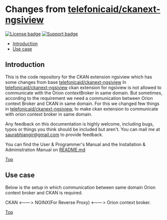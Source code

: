 # <a name="top"></a>Changes from [telefonicaid/ckanext-ngsiview](https://github.com/telefonicaid/ckanext-ngsiview)

<!-- Documentation badge line is processed by release.sh. Thus, if the structure of the URL changes,
     release.sh needs to be changed also -->

[![License badge](https://img.shields.io/badge/license-AGPL-blue.svg)](https://opensource.org/licenses/AGPL-3.0)
[![Support badge]( https://img.shields.io/badge/support-sof-yellowgreen.svg)](http://stackoverflow.com/questions/tagged/fiware-orion)

* [Introduction](#introduction)
* [Use case](#use-case)
		  
## Introduction

This is the code repository for the CKAN extension ngsiview which has some changes from base [telefonicaid/ckanext-ngsiview](https://github.com/telefonicaid/ckanext-ngsiview)
In [telefonicaid/ckanext-ngsiview](https://github.com/telefonicaid/ckanext-ngsiview) ckan extension for ngsiview is not allowed to communicate with the Orion contextBroker in same domain. But sometimes, according to the requirement we need a communication between Orion context Broker and CKAN in same domain. For this we changed few things in [telefonicaid/ckanext-ngsiview](https://github.com/telefonicaid/ckanext-ngsiview), to make ckan extension to communicate with orion context broker in same domain. 

Any feedback on this documentation is highly welcome, including bugs, typos
or things you think should be included but aren't. You can mail me at saurabhjangir@gmail.com to provide feedback.

You can find the User & Programmer's Manual and the Installation & Administration Manual on [README.md](ithub.com/saurabhjangir/ckanext-ngsiview/blob/master/README.md)

[Top](#top)

## Use case
Below is the setup in which communication between same domain Orion context broker and CKAN is required.

CKAN <---> NGINX(For Reverse Proxy) <---> Orion context broker.

[Top](#top)
